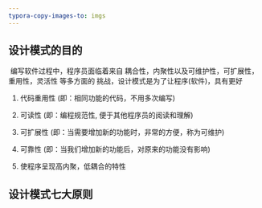 ```yaml
---
typora-copy-images-to: imgs
---
```


## 设计模式的目的

​	编写软件过程中，程序员面临着来自 耦合性，内聚性以及可维护性，可扩展性，重用性，灵活性 等多方面的 挑战，设计模式是为了让程序(软件)，具有更好 

1. 代码重用性 (即：相同功能的代码，不用多次编写)

2. 可读性 (即：编程规范性,  便于其他程序员的阅读和理解)

3. 可扩展性 (即：当需要增加新的功能时，非常的方便，称为可维护)

4. 可靠性 (即：当我们增加新的功能后，对原来的功能没有影响)

5. 使程序呈现高内聚，低耦合的特性

   

## 设计模式七大原则

